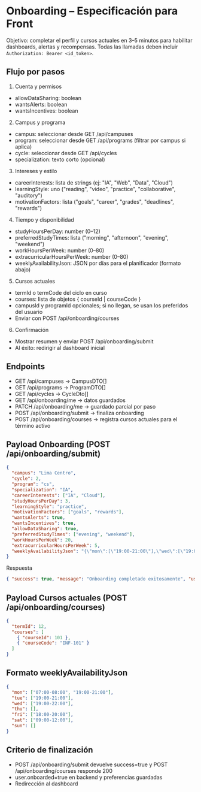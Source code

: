 # Onboarding – Especificación para Front

Objetivo: completar el perfil y cursos actuales en 3–5 minutos para habilitar dashboards, alertas y recompensas. Todas las llamadas deben incluir `Authorization: Bearer <id_token>`.

## Flujo por pasos

1) Cuenta y permisos
- allowDataSharing: boolean
- wantsAlerts: boolean
- wantsIncentives: boolean

2) Campus y programa
- campus: seleccionar desde GET /api/campuses
- program: seleccionar desde GET /api/programs (filtrar por campus si aplica)
- cycle: seleccionar desde GET /api/cycles
- specialization: texto corto (opcional)

3) Intereses y estilo
- careerInterests: lista de strings (ej: "IA", "Web", "Data", "Cloud")
- learningStyle: uno ("reading", "video", "practice", "collaborative", "auditory")
- motivationFactors: lista ("goals", "career", "grades", "deadlines", "rewards")

4) Tiempo y disponibilidad
- studyHoursPerDay: number (0–12)
- preferredStudyTimes: lista ("morning", "afternoon", "evening", "weekend")
- workHoursPerWeek: number (0–80)
- extracurricularHoursPerWeek: number (0–80)
- weeklyAvailabilityJson: JSON por días para el planificador (formato abajo)

5) Cursos actuales
- termId o termCode del ciclo en curso
- courses: lista de objetos { courseId | courseCode }
- campusId y programId opcionales; si no llegan, se usan los preferidos del usuario
- Enviar con POST /api/onboarding/courses

6) Confirmación
- Mostrar resumen y enviar POST /api/onboarding/submit
- Al éxito: redirigir al dashboard inicial

## Endpoints

- GET /api/campuses → CampusDTO[]
- GET /api/programs → ProgramDTO[]
- GET /api/cycles → CycleDto[]
- GET /api/onboarding/me → datos guardados
- PATCH /api/onboarding/me → guardado parcial por paso
- POST /api/onboarding/submit → finaliza onboarding
- POST /api/onboarding/courses → registra cursos actuales para el término activo

## Payload Onboarding (POST /api/onboarding/submit)
```json
{
  "campus": "Lima Centro",
  "cycle": 2,
  "program": "cs",
  "specialization": "IA",
  "careerInterests": ["IA", "Cloud"],
  "studyHoursPerDay": 3,
  "learningStyle": "practice",
  "motivationFactors": ["goals", "rewards"],
  "wantsAlerts": true,
  "wantsIncentives": true,
  "allowDataSharing": true,
  "preferredStudyTimes": ["evening", "weekend"],
  "workHoursPerWeek": 20,
  "extracurricularHoursPerWeek": 5,
  "weeklyAvailabilityJson": "{\"mon\":[\"19:00-21:00\"],\"wed\":[\"19:00-22:00\"],\"sat\":[\"09:00-12:00\"]}"
}
```

Respuesta
```json
{ "success": true, "message": "Onboarding completado exitosamente", "userId": 123, "campus": "Lima Centro", "cycle": 2 }
```

## Payload Cursos actuales (POST /api/onboarding/courses)
```json
{
  "termId": 12,
  "courses": [
    { "courseId": 101 },
    { "courseCode": "INF-101" }
  ]
}
```

## Formato weeklyAvailabilityJson
```json
{
  "mon": ["07:00-08:00", "19:00-21:00"],
  "tue": ["19:00-21:00"],
  "wed": ["19:00-22:00"],
  "thu": [],
  "fri": ["18:00-20:00"],
  "sat": ["09:00-12:00"],
  "sun": []
}
```

## Criterio de finalización
- POST /api/onboarding/submit devuelve success=true y POST /api/onboarding/courses responde 200
- user.onboarded=true en backend y preferencias guardadas
- Redirección al dashboard
